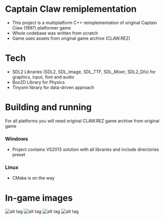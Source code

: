 # Captain Claw remiplementation

 - This project is a multiplatform C++ reimplementation of original Captain Claw (1997) platformer game
 - Whole codebase was written from scratch
 - Game uses assets from original game archive (CLAW.REZ)

# Tech

  - SDL2 Libraries (SDL2, SDL_Image, SDL_TTF, SDL_Mixer, SDL2_Gfx) for graphics, input, font and audio
  - Box2D Library for Physics
  - Tinyxml library for data-driven approach

# Building and running
For all platforms you will need original CLAW.REZ game archive from original game
### Windows
  - Project contains VS2013 solution with all libraries and include directories preset
### Linux
  - CMake is on the way
 
# In-game images
![alt tag](http://s2.postimg.org/gwdm0ii7t/screenshot_26.png)
![alt tag](http://s2.postimg.org/yaxu8sfcp/screenshot_27.png)
![alt tag](http://s2.postimg.org/7r596net5/screenshot_28.png)
![alt tag](http://s2.postimg.org/az9qjp12x/screenshot_29.png)
